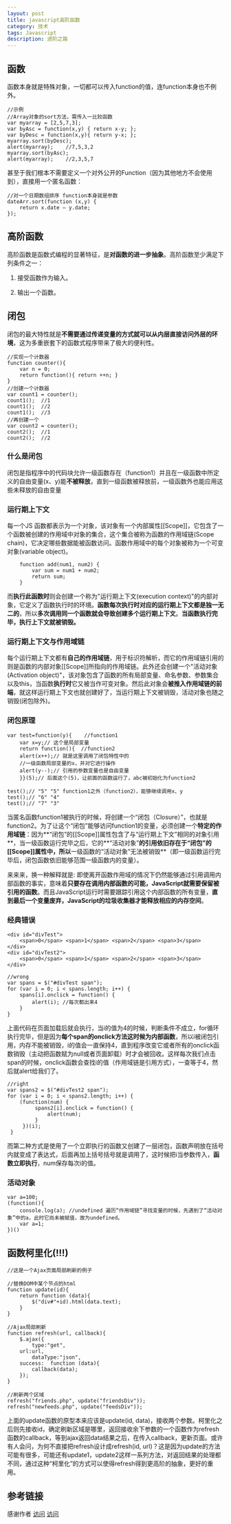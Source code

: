 ```yaml
---
layout: post
title: javascript高阶函数
category: 技术
tags: Javascript
description: 进阶之路
---
```

## 函数
函数本身就是特殊对象，一切都可以传入function的值，连function本身也不例外。

	//示例
	//Array对象的sort方法，需传入一比较函数
	var myarray = [2,5,7,3];
	var byAsc = function(x,y) { return x-y; };
	var byDesc = function(x,y){ return y-x; };
	myarray.sort(byDesc);
	alert(myarray);    //7,5,3,2
	myarray.sort(byAsc);
	alert(myarray);    //2,3,5,7
	
甚至于我们根本不需要定义一个对外公开的Function（因为其他地方不会使用到），直接用一个匿名函数：

	//对一个日期数组排序 function本身就是参数
	dateArr.sort(function (x,y) {
    	return x.date – y.date;
	});
## 高阶函数
高阶函数是函数式编程的显著特征，是**对函数的进一步抽象**。高阶函数至少满足下列条件之一：

1. 接受函数作为输入。

2. 输出一个函数。

## 闭包
闭包的最大特性就是**不需要通过传递变量的方式就可以从内层直接访问外层的环境**，这为多重嵌套下的函数式程序带来了极大的便利性。  

	//实现一个计数器
	function counter(){
    	var n = 0;
    	return function(){ return ++n; }
	}
	//创建一个计数器
	var count1 = counter();
	count1();  //1
	count1();  //2
	count1();  //3
	//再创建一个
	var count2 = counter();
	count2();  //1
	count2();  //2
### 什么是闭包
闭包是指程序中的代码块允许一级函数存在（function1）并且在一级函数中所定义的自由变量(x、y)能**不被释放**，直到一级函数被释放前，一级函数外也能应用这些未释放的自由变量
### 运行期上下文
每一个JS 函数都表示为一个对象，该对象有一个内部属性[[Scope]]，它包含了一个函数被创建的作用域中对象的集合，这个集合被称为函数的作用域链(Scope chain)，它决定哪些数据能被函数访问。函数作用域中的每个对象被称为一个可变对象(variable object)。

		function add(num1, num2) {
	    	var sum = num1 + num2;
	    	return sum;
	    }
而**执行此函数时**则会创建一个称为"运行期上下文(execution context)"的内部对象，它定义了函数执行时的环境。**函数每次执行时对应的运行期上下文都是独一无二的**，所以**多次调用同一个函数就会导致创建多个运行期上下文**。**当函数执行完毕，执行上下文就被销毁。**

### 运行期上下文与作用域链
每个运行期上下文都有**自己的作用域链**，用于标识符解析，而它的作用域链引用的则是函数的内部对象[[Scope]]所指向的作用域链。此外还会创建一个"活动对象(Activation object)"，该对象包含了函数的所有局部变量、命名参数、参数集合以及this，当函数**执行时**它又被当作可变对象。然后此对象会**被推入作用域链的前端**，就这样运行期上下文也就创建好了，当运行期上下文被销毁，活动对象也随之销毁(闭包除外)。

### 闭包原理

	var test=function(y){    //function1
    	var x=y;// 这个是局部变量
    	return function(){  //function2
     	alert(x++);// 就是这里调用了闭包特性中的
     	//一级函数局部变量的x，并对它进行操作
     	alert(y--);// 引用的参数变量也是自由变量
    	}}(5);// 后面这个(5)，让前面的函数运行了，abc被初始化为function2
 
	test();// "5" "5" function1之外（function2），能够继续调用x、y
	test();// "6" "4"
	test();// "7" "3"
当匿名函数function1被执行的时候，将创建一个“闭包（Closure）”，也就是function2。为了让这个“闭包”能够访问function1的变量，必须创建一个**特定的作用域链**：因为**“闭包”的[[Scope]]属性包含了与“运行期上下文”相同的对象引用**，当一级函数运行完毕之后，它的**“活动对象”**的引用依旧存在于“闭包”的[[Scope]]属性中，所以**一级函数的“活动对象”无法被销毁**（即一级函数运行完毕后，闭包函数依旧能够范围一级函数内的变量）。

来来来，换一种解释就是: 即使离开函数作用域的情况下仍然能够通过引用调用内部函数的事实，意味着**只要存在调用内部函数的可能，JavaScript就需要保留被引用的函数**。而且JavaScript运行时需要跟踪引用这个内部函数的所有变量，**直到最后一个变量废弃，JavaScript的垃圾收集器才能释放相应的内存空间**。

### 经典错误
	
	<div id="divTest">
        <span>0</span> <span>1</span> <span>2</span> <span>3</span>
    </div>
    <div id="divTest2">
        <span>0</span> <span>1</span> <span>2</span> <span>3</span>
    </div>
    
    //wrong
    var spans = $("#divTest span");
    for (var i = 0; i < spans.length; i++) {
        spans[i].onclick = function() {
            alert(i); //每次都出来4
        }
    }
    
上面代码在页面加载后就会执行，当i的值为4的时候，判断条件不成立，for循环执行完毕，但是因为**每个span的onclick方法这时候为内部函数**，所以i被闭包引用，内存不能被销毁，i的值会一直保持4，直到程序改变它或者所有的onclick函数销毁（主动把函数赋为null或者页面卸载）时才会被回收。这样每次我们点击span的时候，onclick函数会查找i的值（作用域链是引用方式），一查等于4，然后就alert给我们了。

    //right
    var spans2 = $("#divTest2 span");
    for (var i = 0; i < spans2.length; i++) {
        (function(num) {
             spans2[i].onclick = function() {
                 alert(num);
             }
         })(i);
     }
     
而第二种方式是使用了一个立即执行的函数又创建了一层闭包，函数声明放在括号内就变成了表达式，后面再加上括号括号就是调用了，这时候把i当参数传入，**函数立即执行**，num保存每次i的值。


### 活动对象
	var a=100;
	(function(){
    	console.log(a); //undefined 遍历“作用域链”寻找变量的时候，先遇到了“活动对象”中的a，此时它尚未被赋值，故为undefined。
    	var a=1;
	})()

## 函数柯里化(!!!)
	
	//这是一个Ajax页面局部刷新的例子
 
	//替换DOM中某个节点的html
	function update(id){
    	return function (data){
        	$("div#"+id).html(data.text);
    	}
	}
 
	//Ajax局部刷新
	function refresh(url, callback){
    	$.ajax({
       		type:"get",
     	url:url,
        	dataType:"json",
     	success:  function (data){
            callback(data);
    	});
	}
 
	//刷新两个区域
	refresh("friends.php", update("friendsDiv"));
	refresh("newfeeds.php", update("feedsDiv"));
上面的update函数的原型本来应该是update(id, data)，接收两个参数。柯里化之后则先接收id，确定刷新区域是哪里，返回接收余下参数的一个函数作为refresh函数的callback，等到ajax返回data结果之后，在传入callback，更新页面。或许有人会问，为何不直接把refresh设计成refresh(id, url)？这是因为update的方法可能有很多，可能还有update1，update2这样一系列方法，对返回结果的处理都不同，通过这种“柯里化”的方式可以使得refresh得到更高阶的抽象，更好的重用。


## 参考链接
感谢作者
[访问](http://rolfzhang.com/articles/793.html)
[访问](http://www.cnblogs.com/xiaoyang002/p/4012639.html)

